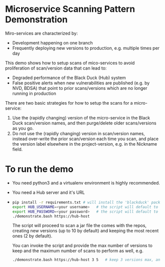 # Microservice Scanning Pattern Demonstration

Miro-services are characterized by:

* Development happening on one branch
* Frequently deploying new versions to production, e.g. multiple times per day

This demo shows how to setup scans of mico-services to avoid proliferation of scan/version data that can lead to:

* Degraded performance of the Black Duck (Hub) system
* False positive alerts when new vulnerabilities are published (e.g. by NVD, BDSA) that point to prior scans/versions which are no longer running in production

There are two basic strategies for how to setup the scans for a micro-service:

1. Use the (rapidly changing) version of the micro-service in the Black Duck scan/version names, and then purge/delete older scans/versions as you go.
2. Do not use the (rapidly changing) version in scan/version names, instead over-write the prior scan/version each time you scan, and place the version label elsewhere in the project-version, e.g. in the Nickname field.

# To run the demo

- You need python3 and a virtualenv environment is highly recommended.

- You need a Hub server and it's URL

- ```bash
  pip install -r requirements.txt # will install the 'blackduck' package from PyPi
  export HUB_USERNAME=<your username>	# the script will default to 'sysadmin'
  export HUB_PASSWORD=<your password>	# the script will default to 'blackduck'
  ./demonstrate.bash https://hub-host
  ```

  The script will proceed to scan a jar file the comes with the repos, creating new versions (up to 10 by default) and keeping the most recent ones (2 by default).

  You can invoke the script and provide the max number of versions to keep and the maximum number of scans to perform as well, e.g.

  ```bash
  ./demonstrate.bash https://hub-host 3 5 	# keep 3 versions max, and do 5 scans
  ```

   